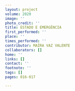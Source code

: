 ```yaml
---
layout: project
volume: 2020
image: ''
photo_credit: ''
title: ESTADO E EMERGÊNCIA
first_performed: ''
place: ''
times_performed: ''
contributor: MAÍRA VAZ VALENTE
collaborators: []
home: ''
links: []
contact: ''
footnote: ''
tags: []
pages: 016-017

---
```





